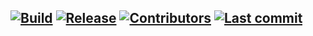 ## [![Build](https://img.shields.io/github/workflow/status/caiyy/Lede_FTP_updata/build-lede/master?color=blue)](https://github.com/caiyy/Lede_FTP_updata/actions?query=workflow%3Abuild-lede) [![Release](https://img.shields.io/github/release/caiyy/Lede_FTP_updata?color=blue)](https://github.com/caiyy/Lede_FTP_updata/releases) [![Contributors](https://img.shields.io/github/contributors/caiyy/Lede_FTP_updata?color=blue)](https://github.com/caiyy/Lede_FTP_updata/graphs/contributors) [![Last commit](https://img.shields.io/github/last-commit/caiyy/Lede_FTP_updata?color=blue)](https://github.com/caiyy/Lede_FTP_updata/commits/master)
